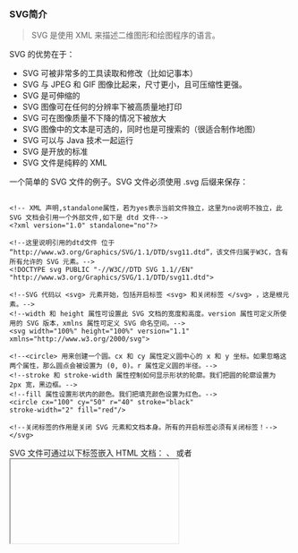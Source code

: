 ### SVG简介

> SVG 是使用 XML 来描述二维图形和绘图程序的语言。

 SVG 的优势在于：

- SVG 可被非常多的工具读取和修改（比如记事本）
- SVG 与 JPEG 和 GIF 图像比起来，尺寸更小，且可压缩性更强。
- SVG 是可伸缩的
- SVG 图像可在任何的分辨率下被高质量地打印
- SVG 可在图像质量不下降的情况下被放大
- SVG 图像中的文本是可选的，同时也是可搜索的（很适合制作地图）
- SVG 可以与 Java 技术一起运行
- SVG 是开放的标准
- SVG 文件是纯粹的 XML

一个简单的 SVG 文件的例子。SVG 文件必须使用 .svg 后缀来保存：

```

<!-- XML 声明,standalone属性，若为yes表示当前文件独立，这里为no说明不独立，此SVG 文档会引用一个外部文件,如下是 dtd 文件-->
<?xml version="1.0" standalone="no"?>

<!--这里说明引用的dtd文件 位于 “http://www.w3.org/Graphics/SVG/1.1/DTD/svg11.dtd”，该文件归属于W3C，含有所有允许的 SVG 元素。-->
<!DOCTYPE svg PUBLIC "-//W3C//DTD SVG 1.1//EN" "http://www.w3.org/Graphics/SVG/1.1/DTD/svg11.dtd">

<!--SVG 代码以 <svg> 元素开始，包括开启标签 <svg> 和关闭标签 </svg> ，这是根元素。-->
<!--width 和 height 属性可设置此 SVG 文档的宽度和高度。version 属性可定义所使用的 SVG 版本，xmlns 属性可定义 SVG 命名空间。-->
<svg width="100%" height="100%" version="1.1"
xmlns="http://www.w3.org/2000/svg">

<!--<circle> 用来创建一个圆。cx 和 cy 属性定义圆中心的 x 和 y 坐标。如果忽略这两个属性，那么圆点会被设置为 (0, 0)。r 属性定义圆的半径。-->
<!--stroke 和 stroke-width 属性控制如何显示形状的轮廓。我们把圆的轮廓设置为 2px 宽，黑边框。-->
<!--fill 属性设置形状内的颜色。我们把填充颜色设置为红色。-->
<circle cx="100" cy="50" r="40" stroke="black"
stroke-width="2" fill="red"/>

<!--关闭标签的作用是关闭 SVG 元素和文档本身。所有的开启标签必须有关闭标签！-->
</svg>
```

SVG 文件可通过以下标签嵌入 HTML 文档： <embed> 、 <object>  或者 <iframe>。

1.  使用 <embed> 标签，<embed> 标签被所有主流的浏览器支持，并允许使用脚本。但是如果需要创建合法的 XHTML，就不能使用 <embed>，任何 HTML 规范中都没有 <embed> 标签，所以我个人一般不推荐这种做法。


```
<embed src="rect.svg" width="300" height="100"
type="image/svg+xml"
pluginspage="http://www.adobe.com/svg/viewer/install/" />
```
注意：  HTML 页面中嵌入 SVG 时使用 <embed> 标签是 Adobe SVG Viewer 推荐的方法，pluginspage 属性指向下载插件的 URL。

2.  使用 <object> 标签， <object> 标签是 HTML 4 的标准标签，被所有较新的浏览器支持。它的缺点是不允许使用脚本。我一般也不推荐使用这种方法。


```
<object data="rect.svg" width="300" height="100"
type="image/svg+xml"
codebase="http://www.adobe.com/svg/viewer/install/" />
```
注意： codebase 属性指向下载插件的 URL。

3.  使用 <iframe> 标签，<iframe> 标签可工作在大部分的浏览器中。但是iframe标签一直被诟病有安全性问题，也是慎用。

```
<iframe src="rect.svg" width="300" height="100"></iframe>
```

4.  使用 <img> 标签，<img>标签几乎所有的浏览器都支持。而且img标签来引入svg也更合理，因为我们通常使用svg也是用做图形，更符合img的语义化。

```
<img src="svg/iframe.svg" alt="svg图形" width="300" height="100">
```

> 除了以上3种引入外部svg文件的方式使用svg，还可以直接写在html文件中,这种仅仅通过引用 SVG 的命名空间，就能够把 SVG 元素之间添加到 HTML 代码中的方式，也是我个人比较推荐的方式。


```
<!DOCTYPE html>
<html>
<head>
    <meta charset="UTF-8">
    <title>svg</title>
</head>
<body>
<p>This is an HTML paragraph</p>
<svg xmlns="http://www.w3.org/2000/svg" version="1.1">
    <circle cx="100" cy="50" r="40" stroke="black" stroke-width="2" fill="red" />
</svg>
</body>
</html>
```
在介绍svg的语法之前，我们先来了解一些svg的css属性，svg的css属性可以像html一样，通过给标签添加style的方式添加，也可以像img的width和height一样，直接声明在标签中

常用的css属性：
- fill  定义填充背景色 （rgb 值、颜色名或者十六进制值）
- stroke-width   定义边框的宽度
- stroke 定义边框的颜色
- fill-opacity  定义填充颜色透明度（合法的范围是：0 - 1）
- stroke-opacity 定义边框颜色的透明度（合法的范围是：0 - 1）
- opacity  定义元素的透明值 (范围: 0 到 1)
- rx 和 ry   定义圆角，类似于css中的border-radius
- fill-rule属性用于指定使用哪一种方法去判断画布上的某区域是否属于该图形的“内部”（内部区域将被 填充）。fill-rule有三个属性：nonzero / evenodd / inherit，这里详细分析下fill-rule。

    1.   nonzero : 这个规则，判断一个点是否在图形内，从该点往任一方向绘制射线到无穷远，然后检查图形的线段和射线相交的点，来确定“内部区域”。从0开始计数，每次路径线段是从左到右穿过射线就加一，从右到左的就减一。通过计算交叉点，如果结果是0，则这个点在路径外部，不然，就是在内部。

    2.   evenodd : 这个规则，判断一个点是否在图形内，从该点往任一方向绘制射线到无穷远，然后计算给定图形上线段路径和该射线交叉点的数量。如果这个数是奇数，那么该点在图形内部；如果是偶数，该点在图形外部。

    3.   inherit ：这个表示继承，是css大家很常见的一个属性。

-

我们接着说说svg的常用标签

1. 矩形 <rect>，<rect> 标签可用来创建矩形，以及矩形的变种，rect 元素的 width 和 height 属性可定义矩形的高度和宽度，这里就以一个圆角矩形为例：


```
<svg xmlns="http://www.w3.org/2000/svg" version="1.1">
  <rect x="50" y="20" rx="20" ry="20" width="150" height="150"
  style="fill:red;stroke:black;stroke-width:5;opacity:0.5"/>
</svg>
```


2. 圆形 <circle>， <circle> 标签可用来创建一个圆，cx和cy属性定义圆点的x和y坐标，r属性定义圆的半径。


```
<svg xmlns="http://www.w3.org/2000/svg" version="1.1">
  <circle cx="100" cy="50" r="40" stroke="black"
  stroke-width="2" fill="red"/>
</svg>
```

3. 椭圆 <ellipse>，<ellipse> 元素是用来创建一个椭圆，CX，CY分别为圆心点的x轴和y轴坐标，RX，RY分别代表水平方向的半径和垂直方向的半径。


```
<svg xmlns="http://www.w3.org/2000/svg" version="1.1">
  <ellipse cx="200" cy="50" rx="100" ry="50" style="fill:purple" />
</svg>
```

4. 直线 <line> ，<line> 元素是用来创建一个直线，x1 定义线条x 轴的开始，y1定义线条y 轴的开始，x2 定义线条 x 轴的结束，y2 定义线条 y 轴的结束。


```
<svg xmlns="http://www.w3.org/2000/svg" version="1.1">
  <line x1="0" y1="0" x2="200" y2="200"
  style="stroke:rgb(255,0,0);stroke-width:2"/>
</svg>
```

5. 多边形  <polygon> ，<polygon> 标签用来创建含有不少于三个边的图形。

多边形是由直线组成，其形状是"封闭"的（所有的线条 连接起来）。


```
<svg xmlns="http://www.w3.org/2000/svg" version="1.1">
  <polygon points="100,10 40,180 190,60 10,60 160,180"
  style="fill:lime;stroke:purple;stroke-width:5;fill-rule:nonzero;" />
</svg>
```


6. 曲线 <polyline> ，<polyline> 元素是用于创建任何只有直线的形状。


```
<svg xmlns="http://www.w3.org/2000/svg" version="1.1">
  <polyline points="0,40 40,40 40,80 80,80 80,120 120,120 120,160" style="fill:white;stroke:red;stroke-width:4" />
</svg>
```

7. 路径 <path> ，<path> 元素是用于定义一个路径。path元素的形状是通过属性d定义的，属性d的值是一个“命令+参数”的序列。大写表示绝对定位，小写表示相对定位。在绘制路径时比较复杂，可以议使用SVG编辑器来创建复杂的图形。

- M = moveto，需要两个参数，分别是需要移动到的点的x轴和y轴的坐标。类似于移动画笔的位置。
- L = lineto，需要两个参数，分别是一个点的x轴和y轴坐标，L命令将会在当前位置和新位置（L前面画笔所在的点）之间画一条线段。
- H = horizontal lineto 绘制平行线， 这个命令只带一个参数，标明在x轴或y轴移动到的位置，因为它们都只在坐标轴的一个方向上移动
- V = vertical lineto 绘制垂直线，这个命令只带一个参数，标明在x轴或y轴移动到的位置，因为它们都只在坐标轴的一个方向上移动
- C = curveto  三次贝塞尔曲线。(x,y)表示的是曲线的终点，(x1,y1)是起点的控制点，(x2,y2)是终点的控制点。
控制点描述的是曲线起始点的斜率，曲线上各个点的斜率，是从起点斜率到终点斜率的渐变过程。
- S = smooth curveto 当一个点某一侧的控制点是它另一侧的控制点的对称（以保持斜率不变），可以使用S命令。简写的贝塞尔曲线命令。
如果S命令跟在一个C命令或者另一个S命令的后面，它的第一个控制点，就会被假设成前一个控制点的对称点。如果S命令单独使用，前面没有C命令或者另一个S命令，那么它的两个控制点就会被假设为同一个点。
- Q = quadratic Bézier curve 二次贝塞尔曲线Q，只需要一个控制点，用来确定起点和终点的曲线斜率。因此它需要两组参数，控制点和终点坐标。
- T = smooth quadratic Bézier curveto 与S命令相似，是Q命令的简写命令。
与S命令相似，T也会通过前一个控制点，推断出一个新的控制点。这意味着，在你的第一个控制点后面，可以只定义终点，就创建出一个相当复杂的曲线。
- A = elliptical Arc 创建SVG曲线的命令。


```
A rx ry x-axis-rotation large-arc-flag sweep-flag x y
a rx ry x-axis-rotation large-arc-flag sweep-flag dx dy
```
弧形命令A的前两个参数分别是x轴半径和y轴半径，

- Z = closepath Z命令会从当前点画一条直线到路径的起点。不区分大小写


```
<svg xmlns="http://www.w3.org/2000/svg" version="1.1">
  <path d="M150 0 L75 200 L225 200 Z" />
</svg>
```

8. 文本 <text> ，<text> 元素用于定义文本。
- textPath 规定文本书写的方向


```
<svg xmlns="http://www.w3.org/2000/svg" version="1.1"
xmlns:xlink="http://www.w3.org/1999/xlink">
   <defs>
    <path id="path1" d="M75,20 a1,1 0 0,0 100,0" />
  </defs>
  <text x="10" y="100" style="fill:red;">
    <textPath xlink:href="#path1">I love SVG I love web</textPath>
  </text>
</svg>
```

8. Stroke 属性，可应用于任何种类的线条，文字和元素就像一个圆的轮廓

- stroke    属性定义一条线，文本或元素轮廓颜色
- stroke-width    属性定义了一条线，文本或元素轮廓厚度
- stroke-linecap  属性定义不同类型的开放路径的终结
- stroke-dasharray  属性用于创建虚线

```
<svg xmlns="http://www.w3.org/2000/svg" version="1.1">
  <g fill="none">
    <path stroke="red" d="M5 20 l215 0" />
    <path stroke="blue" d="M5 40 l215 0" />
    <path stroke="black" d="M5 60 l215 0" />
  </g>
</svg>
```


